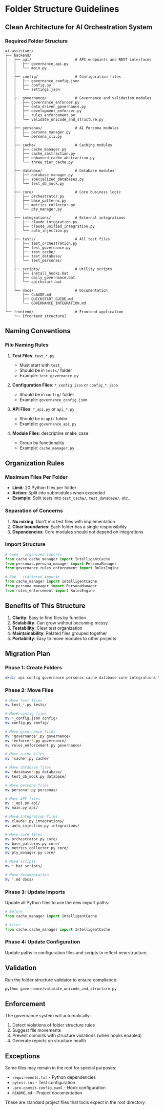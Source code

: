 # Folder Structure Guidelines

## Clean Architecture for AI Orchestration System

### Required Folder Structure

```
ai-assistant/
├── backend/
│   ├── api/                    # API endpoints and REST interfaces
│   │   ├── governance_api.py
│   │   └── main.py
│   │
│   ├── config/                 # Configuration files
│   │   ├── governance_config.json
│   │   ├── config.py
│   │   └── settings.json
│   │
│   ├── governance/             # Governance and validation modules
│   │   ├── governance_enforcer.py
│   │   ├── data_driven_governance.py
│   │   ├── development_enforcer.py
│   │   ├── rules_enforcement.py
│   │   └── validate_unicode_and_structure.py
│   │
│   ├── personas/               # AI Persona modules
│   │   ├── persona_manager.py
│   │   └── persona_cli.py
│   │
│   ├── cache/                  # Caching modules
│   │   ├── cache_manager.py
│   │   ├── cache_abstraction.py
│   │   ├── enhanced_cache_abstraction.py
│   │   └── three_tier_cache.py
│   │
│   ├── database/               # Database modules
│   │   ├── database_manager.py
│   │   ├── specialized_databases.py
│   │   └── test_db_mock.py
│   │
│   ├── core/                   # Core business logic
│   │   ├── orchestrator.py
│   │   ├── base_patterns.py
│   │   ├── metrics_collector.py
│   │   └── pty_manager.py
│   │
│   ├── integrations/           # External integrations
│   │   ├── claude_integration.py
│   │   ├── claude_unified_integration.py
│   │   └── auto_injection.py
│   │
│   ├── tests/                  # All test files
│   │   ├── test_orchestration.py
│   │   ├── test_governance.py
│   │   ├── test_cache/
│   │   ├── test_database/
│   │   └── test_personas/
│   │
│   ├── scripts/                # Utility scripts
│   │   ├── install_hooks.bat
│   │   ├── daily_governance.bat
│   │   └── quickstart.bat
│   │
│   └── docs/                   # Documentation
│       ├── CLAUDE.md
│       ├── QUICKSTART_GUIDE.md
│       └── GOVERNANCE_INTEGRATION.md
│
└── frontend/                   # Frontend application
    └── [frontend structure]
```

## Naming Conventions

### File Naming Rules

1. **Test Files**: `test_*.py`
   - Must start with `test_`
   - Should be in `tests/` folder
   - Example: `test_governance.py`

2. **Configuration Files**: `*_config.json` or `config_*.json`
   - Should be in `config/` folder
   - Example: `governance_config.json`

3. **API Files**: `*_api.py` or `api_*.py`
   - Should be in `api/` folder
   - Example: `governance_api.py`

4. **Module Files**: descriptive snake_case
   - Group by functionality
   - Example: `cache_manager.py`

## Organization Rules

### Maximum Files Per Folder
- **Limit**: 20 Python files per folder
- **Action**: Split into submodules when exceeded
- **Example**: Split tests into `test_cache/`, `test_database/`, etc.

### Separation of Concerns
1. **No mixing**: Don't mix test files with implementation
2. **Clear boundaries**: Each folder has a single responsibility
3. **Dependencies**: Core modules should not depend on integrations

### Import Structure
```python
# Good - organized imports
from cache.cache_manager import IntelligentCache
from personas.persona_manager import PersonaManager
from governance.rules_enforcement import RulesEngine

# Bad - scattered imports
from cache_manager import IntelligentCache
from persona_manager import PersonaManager
from rules_enforcement import RulesEngine
```

## Benefits of This Structure

1. **Clarity**: Easy to find files by function
2. **Scalability**: Can grow without becoming messy
3. **Testability**: Clear test organization
4. **Maintainability**: Related files grouped together
5. **Portability**: Easy to move modules to other projects

## Migration Plan

### Phase 1: Create Folders
```bash
mkdir api config governance personas cache database core integrations tests scripts docs
```

### Phase 2: Move Files
```bash
# Move test files
mv test_*.py tests/

# Move config files
mv *_config.json config/
mv config.py config/

# Move governance files
mv *governance*.py governance/
mv *enforcer*.py governance/
mv rules_enforcement.py governance/

# Move cache files
mv *cache*.py cache/

# Move database files
mv *database*.py database/
mv test_db_mock.py database/

# Move persona files
mv persona*.py personas/

# Move API files
mv *_api.py api/
mv main.py api/

# Move integration files
mv claude*.py integrations/
mv auto_injection.py integrations/

# Move core files
mv orchestrator.py core/
mv base_patterns.py core/
mv metrics_collector.py core/
mv pty_manager.py core/

# Move scripts
mv *.bat scripts/

# Move documentation
mv *.md docs/
```

### Phase 3: Update Imports
Update all Python files to use the new import paths:
```python
# Before
from cache_manager import IntelligentCache

# After  
from cache.cache_manager import IntelligentCache
```

### Phase 4: Update Configuration
Update paths in configuration files and scripts to reflect new structure.

## Validation

Run the folder structure validator to ensure compliance:
```bash
python governance/validate_unicode_and_structure.py
```

## Enforcement

The governance system will automatically:
1. Detect violations of folder structure rules
2. Suggest file movements
3. Prevent commits with structure violations (when hooks enabled)
4. Generate reports on structure health

## Exceptions

Some files may remain in the root for special purposes:
- `requirements.txt` - Python dependencies
- `pytest.ini` - Test configuration
- `.pre-commit-config.yaml` - Hook configuration
- `README.md` - Project documentation

These are standard project files that tools expect in the root directory.